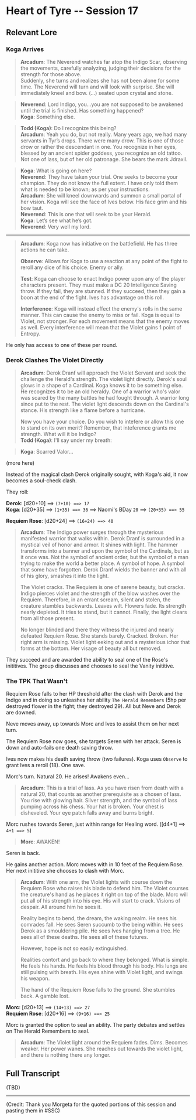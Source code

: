# Heart of Tyre -- Session 17

## Relevant Lore

### Koga Arrives

> **Arcadum**: The Neverend watches far atop the Indigo Scar, observing the movements, carefully analyzing, judging their decisions for the strength for those above.<br>
Suddenly, she turns and realizes she has not been alone for some time. The Neverend will turn and will look with surprise. She will immediately kneel and bow. (...) seated upon crystal and stone.

> **Neverend**: Lord Indigo, you...you are not supposed to be awakened until the trial is finished. Has something happened?<br>
**Koga**: Something else.

> **Todd (Koga)**: Do I recognize this being?<br>
> **Arcadum**: Yeah you do, but not really. Many years ago, we had many servants in Tyr’s drops. There were many drow. This is one of those drow or rather the descendant in one. You recognize in her eyes, blessed by an ancient spider goddess, you recognize an old tattoo. Not one of Iass, but of her old patronage. She bears the mark Jdraxil.

> **Koga**: What is going on here?<br>
**Neverend**: They have taken your trial. One seeks to become your champion. They do not know the full extent. I have only told them what is needed to be known; as per your instructions.<br>
**Arcadum**: She will kneel downwards and summon a small portal of her vision. Koga will see the face of Ives below. His face grim and his bow taut.<br>
**Neverend**: This is one that will seek to be your Herald.<br>
**Koga**: Let’s see what he’s got.<br>
**Neverend**: Very well my lord.

---

> **Arcadum**: Koga now has initiative on the battlefield. He has three actions he can take.
>
> **Observe**: Allows for Koga to use a reaction at any point of the fight to reroll any dice of his choice. Enemy or ally.
>
> **Test**: Koga can choose to enact Indigo power upon any of the player characters present. They must make a DC 20 Intelligence Saving throw. If they fail, they are stunned. If they succeed, then they gain a boon at the end of the fight. Ives has advantage on this roll.
> 
> **Interference**: Koga will instead effect the enemy's rolls in the same manner. This can cause the enemy to miss or fail. Koga is equal to Violet, not stronger. For each movement means that the enemy moves as well. Every interference will mean that the Violet gains 1 point of Entropy.

He only has access to one of these per round.

### Derok Clashes The Violet Directly

> **Arcadum**: Derok Dranf will approach the Violet Servant and seek the challenge the Herald's strength. The violet light directly. Derok's soul glows in a shape of a Cardinal. Koga knows it to be something else. He recognizes it to be an old heraldy. One of a warrior who's valor was scared by the many battles he had fought through. A warrior long since put to the rest. The violet light descends down on the Cardinal's stance. His strength like a flame before a hurricane. 
>
> Now you have your choice. Do you wish to intefere or allow this one to stand on its own merit? Remember, that inteference grants me strength. What will it be Indigo?<br>
**Todd (Koga)**: I'll say under my breath:

> **Koga**: Scarred Valor...

(more here)

Instead of the magical clash Derok originally sought, with Koga's aid, it now becomes a soul-check clash.

They roll:

**Derok**: [d20+10] ==> `(7+10) ==> 17`<br>
**Koga**: [d20+35] ==> `(1+35) ==> 36` ==> Naomi's BDay `20` ==> `(20+35) ==> 55`

**Requiem Rose**: [d20+24] ==> `(16+24) ==> 40`

> **Arcadum**: The Indigo power surges through the mysterious manifested warrior that walks within. Derok Dranf is surrounded in a mystical veil of honor and armor. It shines with light. The hammer transforms into a banner and upon the symbol of the Cardinals, but as it once was. Not the symbol of ancient order, but the symbol of a man trying to make the world a better place. A symbol of hope. A symbol that some have forgotten. Derok Dranf wields the banner and with all of his glory, smashes it into the light.
>
> The Violet cracks. The Requiem is one of serene beauty, but cracks. Indigo pierces violet and the strength of the blow washes over the Requiem. Therefore, in an errant scream, silent and stolen, the creature stumbles backwards. Leaves wilt. Flowers fade. Its strength nearly depleted. It tries to stand, but it cannot. Finally, the light clears from all those present.
>
> No longer blinded and there they witness the injured and nearly defeated Requiem Rose. She stands barely. Cracked. Broken. Her right arm is missing. Violet light eeking out and a mysterious ichor that forms at the bottom. Her visage of beauty all but removed.

They succeed and are awarded the ability to seal one of the Rose's inititives. The group discusses and chooses to seal the Vanity inititive.

### The TPK That Wasn't

Requiem Rose falls to her HP threshold after the clash with Derok and the Indigo and in doing so unleashes her ability `The Herald Remembers` (5hp per destroyed flower in the fight; they destroyed 29). All but Neve and Derok are downed.

Neve moves away, up towards Morc and Ives to assist them on her next turn.

The Requiem Rose now goes, she targets Seren with her attack. Seren is down and auto-fails one death saving throw.

Ives now makes his death saving throw (two failures). Koga uses `Observe` to grant Ives a reroll (18). One save.

Morc's turn. Natural 20. He arises! Awakens even...

> **Arcadum**: This is a trial of Iass. As you have risen from death with a natural 20, that counts as another prerequisite as a chosen of Iass. You rise with glowing hair. Silver strength, and the symbol of Iass pumping across his chess. Your hat is broken. Your chest is disheveled. Your eye patch falls away and burns bright.

Morc rushes towards Seren, just within range for Healing word. ([d4+1] ==> `4+1 ==> 5`)

> **Morc**: AWAKEN!

Seren is back.

He gains another action. Morc moves with in 10 feet of the Requiem Rose. Her next inititive she chooses to clash with Morc.

> **Arcadum**: With one arm, the Violet lights with course down the Requiem Rose who raises his blade to defend him. The Violet courses the creature's hand as he places it right on top of the blade. Morc will put all of his strength into his eye. His will start to crack. Visions of despair. All around him he sees it.
>
> Reality begins to bend, the dream, the waking realm. He sees his comrades fall. He sees Seren succumb to the being within. He sees Derok as a smouldering pile. He sees Ives hanging from a tree. He sees all of these deaths. He sees all of these futures.
>
> However, hope is not so easily extinguished.
>
> Realities contort and go back to where they belonged. What is simple. He feels his hands. He feels his blood through his body. His lungs are still pulsing with breath. His eyes shine with Violet light, and swings his weapon.
>
> The hand of the Requiem Rose falls to the ground. She stumbles back. A gamble lost.

**Morc**: [d20+13] ==> `(14+13) ==> 27`<br>
**Requiem Rose**: [d20+16] ==> `(9+16) ==> 25`

Morc is granted the option to seal an ability. The party debates and settles on The Herald Remembers to seal.

> **Arcadum**: The Violet light around the Requiem fades. Dims. Becomes weaker. Her power wanes. She reaches out towards the violet light, and there is nothing there any longer.

## Full Transcript

(TBD)

---

(Credit: Thank you Morgeta for the quoted portions of this session and pasting them in #SSC)


